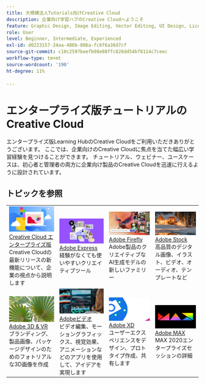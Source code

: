 ```yaml
---
title: 大規模法人Tutorials向けCreative Cloud
description: 企業向け学習ハブのCreative Cloudへようこそ
feature: Graphic Design, Image Editing, Vector Editing, UI Design, Licensable Assets, Gen AI, Video Editing, 3D
role: User
level: Beginner, Intermediate, Experienced
exl-id: d0223157-24aa-486b-806a-fc6f6a36d7cf
source-git-commit: c10c2597beefb98e08ffc826dd54bf8114c7ceec
workflow-type: tm+mt
source-wordcount: '190'
ht-degree: 11%

---
```


# エンタープライズ版チュートリアルのCreative Cloud

エンタープライズ版Learning HubのCreative Cloudをご利用いただきありがとうございます。 ここでは、企業向けのCreative Cloudに焦点を当てた幅広い学習経験を見つけることができます。 チュートリアル、ウェビナー、ユースケースは、初心者と管理者の両方に企業向け製品のCreative Cloudを迅速に行えるように設計されています。

## トピックを参照

<table style="table-layout:fixed">
<tr>
  <td>
    <a href="cce/overview-cce.md">
      <img alt="Creative Cloud エンタープライズ版" src="assets/CCecard.png" />
    </a>
    <div>
    <a href="cce/overview-cce.md">Creative Cloud エンタープライズ版</a>
    </div>
    Creative Cloudの最新リリースの新機能について、企業の視点から説明します
    <br>
  </td>
  <td>
    <a href="express/overview-express.md">
      <img alt="Adobe Express" src="assets/Expresscard.png" />
    </a>
    <div>
    <a href="express/overview-express.md">Adobe Express</a>
    </div>
    経験がなくても使いやすいクリエイティブツール
    <br>
  </td>
  <td>
    <a href="firefly/overview-firefly.md">
      <img alt="Adobe Firefly" src="assets/Fireflycard.png" />
    </a>
    <div>
    <a href="firefly/overview-firefly.md">Adobe Firefly</a>
    </div>
    Adobe製品のクリエイティブなAI生成モデルの新しいファミリー
    <br>
  </td>
  <td>
    <a href="stock/overview-stock.md">
      <img alt="Adobe Stock" src="assets/Stockcard.png" />
    </a>
    <div>
    <a href="stock/overview-stock.md">Adobe Stock</a>
    </div>
    高品質のデジタル画像、イラスト、ビデオ、オーディオ、テンプレートなど
    <br>
  </td>
</tr>
  <td>
    <a href="3di/overview-3di.md">
      <img alt="Adobe 3D &amp; VR" src="assets/3Dcard.png" />
    </a>
    <div>
    <a href="3di/overview-3di.md">Adobe 3D &amp; VR</a>
    </div>
    ブランディング、製品画像、パッケージデザインのためのフォトリアルな3D画像を作成
    <br>
  </td>
  <td>
    <a href="dva/overview-dva.md">
      <img alt="Adobeビデオ" src="assets/Videocard.png" />
    </a>
    <div>
    <a href="dva/overview-dva.md">Adobeビデオ</a>
    </div>
    ビデオ編集、モーショングラフィックス、視覚効果、アニメーションなどのアプリを使用して、アイデアを実現します
    <br>
  </td>
  <td>
    <a href="xd/overview-xd.md">
      <img alt="Adobe XD" src="assets/XDcard.png" />
    </a>
    <div>
    <a href="xd/overview-xd.md">Adobe XD</a>
    </div>
    ユーザーエクスペリエンスをデザイン、プロトタイプ作成、共有します
    <br>
  </td>
  <td>
    <a href="max/overview-max.md">
      <img alt="Adobe MAX" src="assets/Maxcard.png" />
    </a>
    <div>
    <a href="xd/overview-xd.md">Adobe MAX</a>
    </div>
    MAX 2020エンタープライズセッションの詳細
    <br>
  </td>
</tr>
</table>

